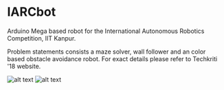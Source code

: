 # IARCbot

Arduino Mega based robot for the International Autonomous Robotics Competition, IIT Kanpur.

Problem statements consists a maze solver, wall follower and an color based obstacle avoidance robot. For exact details please refer to Techkriti '18 website.

![alt text](https://raw.githubusercontent.com/karpenet/IARCbot/master/images/init.png)
![alt text](https://raw.githubusercontent.com/karpenet/IARCbot/master/images/final.png)
